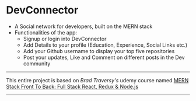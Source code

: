 # DevConnector
- A Social network for developers, built on the MERN stack
- Functionalities of the app:
    - Signup or login into DevConnector
    - Add Details to your profile (Education, Experience, Social Links etc.)
    - Add your Github username to display your top five repositories
    - Post your updates, Like and Comment on different posts in the Dev community



***
This entire project is based on _Brad Traversy's_ udemy course named [MERN Stack Front To Back: Full Stack React, Redux & Node.js](https://www.udemy.com/course/mern-stack-front-to-back/)
***
